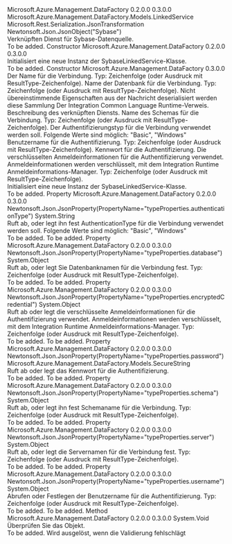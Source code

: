 <Type Name="SybaseLinkedService" FullName="Microsoft.Azure.Management.DataFactory.Models.SybaseLinkedService">
  <TypeSignature Language="C#" Value="public class SybaseLinkedService : Microsoft.Azure.Management.DataFactory.Models.LinkedService" />
  <TypeSignature Language="ILAsm" Value=".class public auto ansi beforefieldinit SybaseLinkedService extends Microsoft.Azure.Management.DataFactory.Models.LinkedService" />
  <TypeSignature Language="DocId" Value="T:Microsoft.Azure.Management.DataFactory.Models.SybaseLinkedService" />
  <TypeSignature Language="VB.NET" Value="Public Class SybaseLinkedService&#xA;Inherits LinkedService" />
  <TypeSignature Language="F#" Value="type SybaseLinkedService = class&#xA;    inherit LinkedService" />
  <AssemblyInfo>
    <AssemblyName>Microsoft.Azure.Management.DataFactory</AssemblyName>
    <AssemblyVersion>0.2.0.0</AssemblyVersion>
    <AssemblyVersion>0.3.0.0</AssemblyVersion>
  </AssemblyInfo>
  <Base>
    <BaseTypeName>Microsoft.Azure.Management.DataFactory.Models.LinkedService</BaseTypeName>
  </Base>
  <Interfaces />
  <Attributes>
    <Attribute>
      <AttributeName>Microsoft.Rest.Serialization.JsonTransformation</AttributeName>
    </Attribute>
    <Attribute>
      <AttributeName>Newtonsoft.Json.JsonObject("Sybase")</AttributeName>
    </Attribute>
  </Attributes>
  <Docs>
    <summary>
            Verknüpften Dienst für Sybase-Datenquelle.
            </summary>
    <remarks>To be added.</remarks>
  </Docs>
  <Members>
    <Member MemberName=".ctor">
      <MemberSignature Language="C#" Value="public SybaseLinkedService ();" />
      <MemberSignature Language="ILAsm" Value=".method public hidebysig specialname rtspecialname instance void .ctor() cil managed" />
      <MemberSignature Language="DocId" Value="M:Microsoft.Azure.Management.DataFactory.Models.SybaseLinkedService.#ctor" />
      <MemberSignature Language="VB.NET" Value="Public Sub New ()" />
      <MemberType>Constructor</MemberType>
      <AssemblyInfo>
        <AssemblyName>Microsoft.Azure.Management.DataFactory</AssemblyName>
        <AssemblyVersion>0.2.0.0</AssemblyVersion>
        <AssemblyVersion>0.3.0.0</AssemblyVersion>
      </AssemblyInfo>
      <Parameters />
      <Docs>
        <summary>
            Initialisiert eine neue Instanz der SybaseLinkedService-Klasse.
            </summary>
        <remarks>To be added.</remarks>
      </Docs>
    </Member>
    <Member MemberName=".ctor">
      <MemberSignature Language="C#" Value="public SybaseLinkedService (object server, object database, System.Collections.Generic.IDictionary&lt;string,object&gt; additionalProperties = null, Microsoft.Azure.Management.DataFactory.Models.IntegrationRuntimeReference connectVia = null, string description = null, object schema = null, string authenticationType = null, object username = null, Microsoft.Azure.Management.DataFactory.Models.SecureString password = null, object encryptedCredential = null);" />
      <MemberSignature Language="ILAsm" Value=".method public hidebysig specialname rtspecialname instance void .ctor(object server, object database, class System.Collections.Generic.IDictionary`2&lt;string, object&gt; additionalProperties, class Microsoft.Azure.Management.DataFactory.Models.IntegrationRuntimeReference connectVia, string description, object schema, string authenticationType, object username, class Microsoft.Azure.Management.DataFactory.Models.SecureString password, object encryptedCredential) cil managed" />
      <MemberSignature Language="DocId" Value="M:Microsoft.Azure.Management.DataFactory.Models.SybaseLinkedService.#ctor(System.Object,System.Object,System.Collections.Generic.IDictionary{System.String,System.Object},Microsoft.Azure.Management.DataFactory.Models.IntegrationRuntimeReference,System.String,System.Object,System.String,System.Object,Microsoft.Azure.Management.DataFactory.Models.SecureString,System.Object)" />
      <MemberSignature Language="VB.NET" Value="Public Sub New (server As Object, database As Object, Optional additionalProperties As IDictionary(Of String, Object) = null, Optional connectVia As IntegrationRuntimeReference = null, Optional description As String = null, Optional schema As Object = null, Optional authenticationType As String = null, Optional username As Object = null, Optional password As SecureString = null, Optional encryptedCredential As Object = null)" />
      <MemberSignature Language="F#" Value="new Microsoft.Azure.Management.DataFactory.Models.SybaseLinkedService : obj * obj * System.Collections.Generic.IDictionary&lt;string, obj&gt; * Microsoft.Azure.Management.DataFactory.Models.IntegrationRuntimeReference * string * obj * string * obj * Microsoft.Azure.Management.DataFactory.Models.SecureString * obj -&gt; Microsoft.Azure.Management.DataFactory.Models.SybaseLinkedService" Usage="new Microsoft.Azure.Management.DataFactory.Models.SybaseLinkedService (server, database, additionalProperties, connectVia, description, schema, authenticationType, username, password, encryptedCredential)" />
      <MemberType>Constructor</MemberType>
      <AssemblyInfo>
        <AssemblyName>Microsoft.Azure.Management.DataFactory</AssemblyName>
        <AssemblyVersion>0.3.0.0</AssemblyVersion>
      </AssemblyInfo>
      <Parameters>
        <Parameter Name="server" Type="System.Object" />
        <Parameter Name="database" Type="System.Object" />
        <Parameter Name="additionalProperties" Type="System.Collections.Generic.IDictionary&lt;System.String,System.Object&gt;" />
        <Parameter Name="connectVia" Type="Microsoft.Azure.Management.DataFactory.Models.IntegrationRuntimeReference" />
        <Parameter Name="description" Type="System.String" />
        <Parameter Name="schema" Type="System.Object" />
        <Parameter Name="authenticationType" Type="System.String" />
        <Parameter Name="username" Type="System.Object" />
        <Parameter Name="password" Type="Microsoft.Azure.Management.DataFactory.Models.SecureString" />
        <Parameter Name="encryptedCredential" Type="System.Object" />
      </Parameters>
      <Docs>
        <param name="server">Der Name für die Verbindung. Typ: Zeichenfolge (oder Ausdruck mit ResultType-Zeichenfolge).</param>
        <param name="database">Name der Datenbank für die Verbindung. Typ: Zeichenfolge (oder Ausdruck mit ResultType-Zeichenfolge).</param>
        <param name="additionalProperties">Nicht übereinstimmende Eigenschaften aus der Nachricht deserialisiert werden diese Sammlung</param>
        <param name="connectVia">Der Integration Common Language Runtime-Verweis.</param>
        <param name="description">Beschreibung des verknüpften Diensts.</param>
        <param name="schema">Name des Schemas für die Verbindung. Typ: Zeichenfolge (oder Ausdruck mit ResultType-Zeichenfolge).</param>
        <param name="authenticationType">Der Authentifizierungstyp für die Verbindung verwendet werden soll. Folgende Werte sind möglich: "Basic", "Windows"</param>
        <param name="username">Benutzername für die Authentifizierung. Typ: Zeichenfolge (oder Ausdruck mit ResultType-Zeichenfolge).</param>
        <param name="password">Kennwort für die Authentifizierung.</param>
        <param name="encryptedCredential">Die verschlüsselten Anmeldeinformationen für die Authentifizierung verwendet. Anmeldeinformationen werden verschlüsselt, mit dem Integration Runtime Anmeldeinformations-Manager. Typ: Zeichenfolge (oder Ausdruck mit ResultType-Zeichenfolge).</param>
        <summary>
            Initialisiert eine neue Instanz der SybaseLinkedService-Klasse.
            </summary>
        <remarks>To be added.</remarks>
      </Docs>
    </Member>
    <Member MemberName="AuthenticationType">
      <MemberSignature Language="C#" Value="public string AuthenticationType { get; set; }" />
      <MemberSignature Language="ILAsm" Value=".property instance string AuthenticationType" />
      <MemberSignature Language="DocId" Value="P:Microsoft.Azure.Management.DataFactory.Models.SybaseLinkedService.AuthenticationType" />
      <MemberSignature Language="VB.NET" Value="Public Property AuthenticationType As String" />
      <MemberSignature Language="F#" Value="member this.AuthenticationType : string with get, set" Usage="Microsoft.Azure.Management.DataFactory.Models.SybaseLinkedService.AuthenticationType" />
      <MemberType>Property</MemberType>
      <AssemblyInfo>
        <AssemblyName>Microsoft.Azure.Management.DataFactory</AssemblyName>
        <AssemblyVersion>0.2.0.0</AssemblyVersion>
        <AssemblyVersion>0.3.0.0</AssemblyVersion>
      </AssemblyInfo>
      <Attributes>
        <Attribute>
          <AttributeName>Newtonsoft.Json.JsonProperty(PropertyName="typeProperties.authenticationType")</AttributeName>
        </Attribute>
      </Attributes>
      <ReturnValue>
        <ReturnType>System.String</ReturnType>
      </ReturnValue>
      <Docs>
        <summary>
            Ruft ab, oder legt ihn fest AuthenticationType für die Verbindung verwendet werden soll. Folgende Werte sind möglich: "Basic", "Windows"
            </summary>
        <value>To be added.</value>
        <remarks>To be added.</remarks>
      </Docs>
    </Member>
    <Member MemberName="Database">
      <MemberSignature Language="C#" Value="public object Database { get; set; }" />
      <MemberSignature Language="ILAsm" Value=".property instance object Database" />
      <MemberSignature Language="DocId" Value="P:Microsoft.Azure.Management.DataFactory.Models.SybaseLinkedService.Database" />
      <MemberSignature Language="VB.NET" Value="Public Property Database As Object" />
      <MemberSignature Language="F#" Value="member this.Database : obj with get, set" Usage="Microsoft.Azure.Management.DataFactory.Models.SybaseLinkedService.Database" />
      <MemberType>Property</MemberType>
      <AssemblyInfo>
        <AssemblyName>Microsoft.Azure.Management.DataFactory</AssemblyName>
        <AssemblyVersion>0.2.0.0</AssemblyVersion>
        <AssemblyVersion>0.3.0.0</AssemblyVersion>
      </AssemblyInfo>
      <Attributes>
        <Attribute>
          <AttributeName>Newtonsoft.Json.JsonProperty(PropertyName="typeProperties.database")</AttributeName>
        </Attribute>
      </Attributes>
      <ReturnValue>
        <ReturnType>System.Object</ReturnType>
      </ReturnValue>
      <Docs>
        <summary>
            Ruft ab, oder legt Sie Datenbanknamen für die Verbindung fest. Typ: Zeichenfolge (oder Ausdruck mit ResultType-Zeichenfolge).
            </summary>
        <value>To be added.</value>
        <remarks>To be added.</remarks>
      </Docs>
    </Member>
    <Member MemberName="EncryptedCredential">
      <MemberSignature Language="C#" Value="public object EncryptedCredential { get; set; }" />
      <MemberSignature Language="ILAsm" Value=".property instance object EncryptedCredential" />
      <MemberSignature Language="DocId" Value="P:Microsoft.Azure.Management.DataFactory.Models.SybaseLinkedService.EncryptedCredential" />
      <MemberSignature Language="VB.NET" Value="Public Property EncryptedCredential As Object" />
      <MemberSignature Language="F#" Value="member this.EncryptedCredential : obj with get, set" Usage="Microsoft.Azure.Management.DataFactory.Models.SybaseLinkedService.EncryptedCredential" />
      <MemberType>Property</MemberType>
      <AssemblyInfo>
        <AssemblyName>Microsoft.Azure.Management.DataFactory</AssemblyName>
        <AssemblyVersion>0.2.0.0</AssemblyVersion>
        <AssemblyVersion>0.3.0.0</AssemblyVersion>
      </AssemblyInfo>
      <Attributes>
        <Attribute>
          <AttributeName>Newtonsoft.Json.JsonProperty(PropertyName="typeProperties.encryptedCredential")</AttributeName>
        </Attribute>
      </Attributes>
      <ReturnValue>
        <ReturnType>System.Object</ReturnType>
      </ReturnValue>
      <Docs>
        <summary>
            Ruft ab oder legt die verschlüsselte Anmeldeinformationen für die Authentifizierung verwendet.
            Anmeldeinformationen werden verschlüsselt, mit dem Integration Runtime Anmeldeinformations-Manager. Typ: Zeichenfolge (oder Ausdruck mit ResultType-Zeichenfolge).
            </summary>
        <value>To be added.</value>
        <remarks>To be added.</remarks>
      </Docs>
    </Member>
    <Member MemberName="Password">
      <MemberSignature Language="C#" Value="public Microsoft.Azure.Management.DataFactory.Models.SecureString Password { get; set; }" />
      <MemberSignature Language="ILAsm" Value=".property instance class Microsoft.Azure.Management.DataFactory.Models.SecureString Password" />
      <MemberSignature Language="DocId" Value="P:Microsoft.Azure.Management.DataFactory.Models.SybaseLinkedService.Password" />
      <MemberSignature Language="VB.NET" Value="Public Property Password As SecureString" />
      <MemberSignature Language="F#" Value="member this.Password : Microsoft.Azure.Management.DataFactory.Models.SecureString with get, set" Usage="Microsoft.Azure.Management.DataFactory.Models.SybaseLinkedService.Password" />
      <MemberType>Property</MemberType>
      <AssemblyInfo>
        <AssemblyName>Microsoft.Azure.Management.DataFactory</AssemblyName>
        <AssemblyVersion>0.2.0.0</AssemblyVersion>
        <AssemblyVersion>0.3.0.0</AssemblyVersion>
      </AssemblyInfo>
      <Attributes>
        <Attribute>
          <AttributeName>Newtonsoft.Json.JsonProperty(PropertyName="typeProperties.password")</AttributeName>
        </Attribute>
      </Attributes>
      <ReturnValue>
        <ReturnType>Microsoft.Azure.Management.DataFactory.Models.SecureString</ReturnType>
      </ReturnValue>
      <Docs>
        <summary>
            Ruft ab oder legt das Kennwort für die Authentifizierung.
            </summary>
        <value>To be added.</value>
        <remarks>To be added.</remarks>
      </Docs>
    </Member>
    <Member MemberName="Schema">
      <MemberSignature Language="C#" Value="public object Schema { get; set; }" />
      <MemberSignature Language="ILAsm" Value=".property instance object Schema" />
      <MemberSignature Language="DocId" Value="P:Microsoft.Azure.Management.DataFactory.Models.SybaseLinkedService.Schema" />
      <MemberSignature Language="VB.NET" Value="Public Property Schema As Object" />
      <MemberSignature Language="F#" Value="member this.Schema : obj with get, set" Usage="Microsoft.Azure.Management.DataFactory.Models.SybaseLinkedService.Schema" />
      <MemberType>Property</MemberType>
      <AssemblyInfo>
        <AssemblyName>Microsoft.Azure.Management.DataFactory</AssemblyName>
        <AssemblyVersion>0.2.0.0</AssemblyVersion>
        <AssemblyVersion>0.3.0.0</AssemblyVersion>
      </AssemblyInfo>
      <Attributes>
        <Attribute>
          <AttributeName>Newtonsoft.Json.JsonProperty(PropertyName="typeProperties.schema")</AttributeName>
        </Attribute>
      </Attributes>
      <ReturnValue>
        <ReturnType>System.Object</ReturnType>
      </ReturnValue>
      <Docs>
        <summary>
            Ruft ab, oder legt ihn fest Schemaname für die Verbindung. Typ: Zeichenfolge (oder Ausdruck mit ResultType-Zeichenfolge).
            </summary>
        <value>To be added.</value>
        <remarks>To be added.</remarks>
      </Docs>
    </Member>
    <Member MemberName="Server">
      <MemberSignature Language="C#" Value="public object Server { get; set; }" />
      <MemberSignature Language="ILAsm" Value=".property instance object Server" />
      <MemberSignature Language="DocId" Value="P:Microsoft.Azure.Management.DataFactory.Models.SybaseLinkedService.Server" />
      <MemberSignature Language="VB.NET" Value="Public Property Server As Object" />
      <MemberSignature Language="F#" Value="member this.Server : obj with get, set" Usage="Microsoft.Azure.Management.DataFactory.Models.SybaseLinkedService.Server" />
      <MemberType>Property</MemberType>
      <AssemblyInfo>
        <AssemblyName>Microsoft.Azure.Management.DataFactory</AssemblyName>
        <AssemblyVersion>0.2.0.0</AssemblyVersion>
        <AssemblyVersion>0.3.0.0</AssemblyVersion>
      </AssemblyInfo>
      <Attributes>
        <Attribute>
          <AttributeName>Newtonsoft.Json.JsonProperty(PropertyName="typeProperties.server")</AttributeName>
        </Attribute>
      </Attributes>
      <ReturnValue>
        <ReturnType>System.Object</ReturnType>
      </ReturnValue>
      <Docs>
        <summary>
            Ruft ab, oder legt die Servernamen für die Verbindung fest. Typ: Zeichenfolge (oder Ausdruck mit ResultType-Zeichenfolge).
            </summary>
        <value>To be added.</value>
        <remarks>To be added.</remarks>
      </Docs>
    </Member>
    <Member MemberName="Username">
      <MemberSignature Language="C#" Value="public object Username { get; set; }" />
      <MemberSignature Language="ILAsm" Value=".property instance object Username" />
      <MemberSignature Language="DocId" Value="P:Microsoft.Azure.Management.DataFactory.Models.SybaseLinkedService.Username" />
      <MemberSignature Language="VB.NET" Value="Public Property Username As Object" />
      <MemberSignature Language="F#" Value="member this.Username : obj with get, set" Usage="Microsoft.Azure.Management.DataFactory.Models.SybaseLinkedService.Username" />
      <MemberType>Property</MemberType>
      <AssemblyInfo>
        <AssemblyName>Microsoft.Azure.Management.DataFactory</AssemblyName>
        <AssemblyVersion>0.2.0.0</AssemblyVersion>
        <AssemblyVersion>0.3.0.0</AssemblyVersion>
      </AssemblyInfo>
      <Attributes>
        <Attribute>
          <AttributeName>Newtonsoft.Json.JsonProperty(PropertyName="typeProperties.username")</AttributeName>
        </Attribute>
      </Attributes>
      <ReturnValue>
        <ReturnType>System.Object</ReturnType>
      </ReturnValue>
      <Docs>
        <summary>
            Abrufen oder Festlegen der Benutzername für die Authentifizierung. Typ: Zeichenfolge (oder Ausdruck mit ResultType-Zeichenfolge).
            </summary>
        <value>To be added.</value>
        <remarks>To be added.</remarks>
      </Docs>
    </Member>
    <Member MemberName="Validate">
      <MemberSignature Language="C#" Value="public override void Validate ();" />
      <MemberSignature Language="ILAsm" Value=".method public hidebysig virtual instance void Validate() cil managed" />
      <MemberSignature Language="DocId" Value="M:Microsoft.Azure.Management.DataFactory.Models.SybaseLinkedService.Validate" />
      <MemberSignature Language="VB.NET" Value="Public Overrides Sub Validate ()" />
      <MemberSignature Language="F#" Value="override this.Validate : unit -&gt; unit" Usage="sybaseLinkedService.Validate " />
      <MemberType>Method</MemberType>
      <AssemblyInfo>
        <AssemblyName>Microsoft.Azure.Management.DataFactory</AssemblyName>
        <AssemblyVersion>0.2.0.0</AssemblyVersion>
        <AssemblyVersion>0.3.0.0</AssemblyVersion>
      </AssemblyInfo>
      <ReturnValue>
        <ReturnType>System.Void</ReturnType>
      </ReturnValue>
      <Parameters />
      <Docs>
        <summary>
            Überprüfen Sie das Objekt.
            </summary>
        <remarks>To be added.</remarks>
        <exception cref="T:Microsoft.Rest.ValidationException">
            Wird ausgelöst, wenn die Validierung fehlschlägt
            </exception>
      </Docs>
    </Member>
  </Members>
</Type>